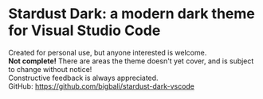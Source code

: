 # Stardust Dark: a modern dark theme for Visual Studio Code

Created for personal use, but anyone interested is welcome. \
**Not complete!** There are areas the theme doesn't yet cover, and
is subject to change without notice! \
Constructive feedback is always appreciated. \
GitHub: https://github.com/bigbali/stardust-dark-vscode

